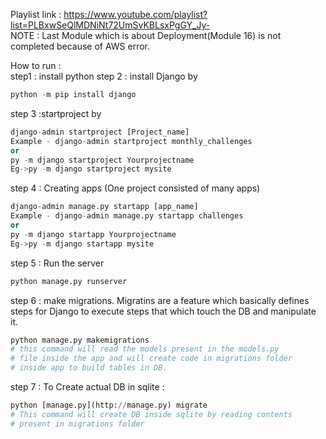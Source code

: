 Playlist link : https://www.youtube.com/playlist?list=PLBxwSeQlMDNiNt72UmSvKBLsxPgGY_Jy-  <br />
NOTE : 
Last Module which is about Deployment(Module 16) is not completed because of AWS error.

How to run : <br />
step1 : install python
step 2 : install Django by 
```python
python -m pip install django
```
step 3 :startproject by
```python
django-admin startproject [Project_name]
Example - django-admin startproject monthly_challenges
or
py -m django startproject Yourprojectname
Eg->py -m django startproject mysite
```
step 4 : Creating apps (One project consisted of many apps) 
```python
django-admin manage.py startapp [app_name]
Example - django-admin manage.py startapp challenges
or
py -m django startapp Yourprojectname
Eg->py -m django startapp mysite
```
step 5 : Run the server
```python
python manage.py runserver
```
step 6 : make migrations.
Migratins are a feature which basically defines steps for Django to execute steps that which touch the DB and manipulate it.
```python
python manage.py makemigrations 
# this command will read the models present in the models.py
# file inside the app and will create code in migrations folder
# inside app to build tables in DB.
```
step 7 : To Create actual DB in sqlite : 
```python
python [manage.py](http://manage.py) migrate
# This command will create DB inside sqlite by reading contents
# present in migrations folder
```


